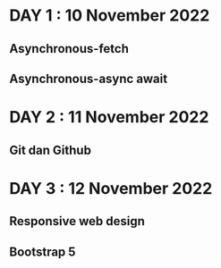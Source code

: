 # DAY 1 : 10 November 2022
## Asynchronous-fetch
## Asynchronous-async await

# DAY 2 : 11 November 2022
## Git dan Github

# DAY 3 : 12 November 2022
## Responsive web design
## Bootstrap 5
